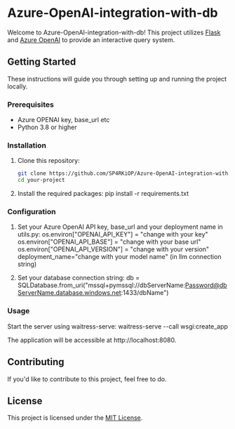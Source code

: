 # Azure-OpenAI-integration-with-db

Welcome to Azure-OpenAI-integration-with-db! This project utilizes [Flask](https://flask.palletsprojects.com/) and [Azure OpenAI](https://azure.microsoft.com/en-us/services/cognitive-services/openai/) to provide an interactive query system.

## Getting Started

These instructions will guide you through setting up and running the project locally.

### Prerequisites

- Azure OPENAI key, base_url etc
- Python 3.8 or higher

### Installation

1. Clone this repository:
   ```bash
   git clone https://github.com/SP4RKiOP/Azure-OpenAI-integration-with-db.git
   cd your-project
2. Install the required packages:
     pip install -r requirements.txt

### Configuration

1. Set your Azure OpenAI API key, base_url and your deployment name in utils.py:
    os.environ["OPENAI_API_KEY"] = "change with your key"
    os.environ["OPENAI_API_BASE"] = "change with your base url"
    os.environ["OPENAI_API_VERSION"] = "change with your version"
    deployment_name="change with your model name" (in llm connection string)

2. Set your database connection string:
    db = SQLDatabase.from_uri("mssql+pymssql://dbServerName:Password@dbServerName.database.windows.net:1433/dbName")

### Usage

  Start the server using waitress-serve:
  waitress-serve --call wsgi:create_app
  
The application will be accessible at http://localhost:8080.

## Contributing

If you'd like to contribute to this project, feel free to do.

## License

This project is licensed under the [MIT License](https://opensource.org/licenses/MIT).
   

   

